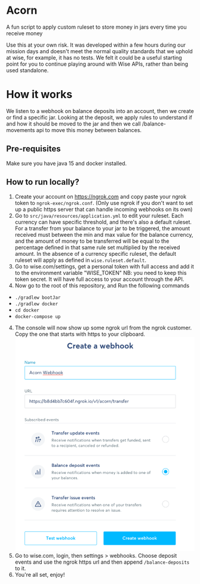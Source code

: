 # Acorn
A fun script to apply custom ruleset to store money in jars every time you receive money

Use this at your own risk. It was developed within a few hours during our mission days and doesn't meet the normal quality standards that we uphold at wise, for example, it has no tests. We felt it could be a useful starting point for you to continue playing around with Wise APIs, rather than being used standalone.

# How it works

We listen to a webhook on balance deposits into an account, then we create or find a specific jar. Looking at the deposit, we apply rules to understand if and how it should be moved to the jar and then we call /balance-movements api to move this money between balances.

## Pre-requisites

Make sure you have java 15 and docker installed.

## How to run locally?

1.  Create your account on https://ngrok.com and copy paste your ngrok token to `ngrok-exec/ngrok.conf`. (Only use ngrok if you don't want to set up a public https server that can handle incoming webhooks on its own)
2.  Go to `src/java/resources/application.yml` to edit your ruleset. Each currency can have specific threshold, and there's also a default ruleset. For a transfer from your balance to your jar to be triggered, the amount received must between the min and max value for the balance currency, and the amount of money to be transferred will be equal to the percentage defined in that same rule set multiplied by the received amount. In the absence of a currency specific ruleset, the default ruleset will apply as defined in `wise.ruleset.default`.
3.  Go to wise.com/settings, get a personal token with full access and add it to the environment variable "WISE_TOKEN"
    NB: you need to keep this token secret. It will have full access to your account through the API.
4.  Now go to the root of this repository, and Run the following commands
   - `./gradlew bootJar`
   - `./gradlew docker`
   - `cd docker`
   - `docker-compose up`
4. The console will now show up some ngrok url from the ngrok customer. Copy the one that starts with https to your clipboard.
   ![WebHook Setup](resources/webhook-setup.png)
5. Go to wise.com, login, then settings > webhooks. Choose deposit events and use the ngrok https url and then append `/balance-deposits` to it.
6. You're all set, enjoy!


